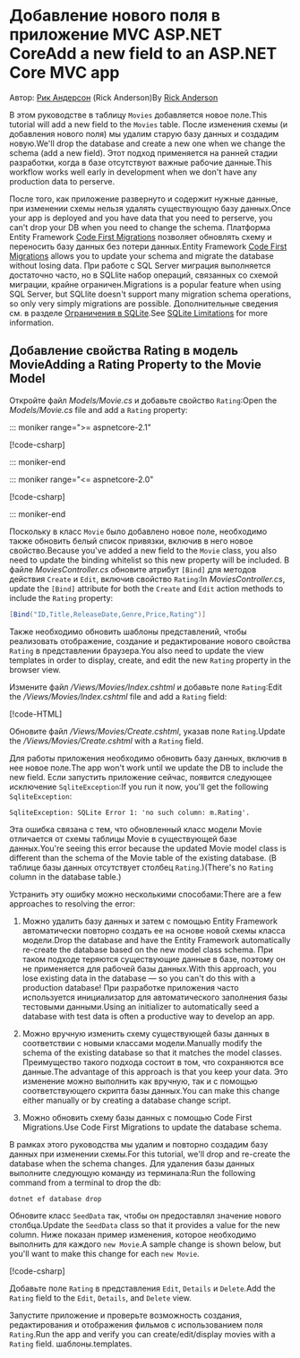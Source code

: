 <!-- This include not used by windows version -->
# <a name="add-a-new-field-to-an-aspnet-core-mvc-app"></a><span data-ttu-id="2e349-101">Добавление нового поля в приложение MVC ASP.NET Core</span><span class="sxs-lookup"><span data-stu-id="2e349-101">Add a new field to an ASP.NET Core MVC app</span></span>

<span data-ttu-id="2e349-102">Автор: [Рик Андерсон](https://twitter.com/RickAndMSFT) (Rick Anderson)</span><span class="sxs-lookup"><span data-stu-id="2e349-102">By [Rick Anderson](https://twitter.com/RickAndMSFT)</span></span>

<span data-ttu-id="2e349-103">В этом руководстве в таблицу `Movies` добавляется новое поле.</span><span class="sxs-lookup"><span data-stu-id="2e349-103">This tutorial will add a new field to the `Movies` table.</span></span> <span data-ttu-id="2e349-104">После изменения схемы (и добавления нового поля) мы удалим старую базу данных и создадим новую.</span><span class="sxs-lookup"><span data-stu-id="2e349-104">We'll drop the database and create a new one when we change the schema (add a new field).</span></span> <span data-ttu-id="2e349-105">Этот подход применяется на ранней стадии разработки, когда в базе отсутствуют важные рабочие данные.</span><span class="sxs-lookup"><span data-stu-id="2e349-105">This workflow works well early in development when we don't have any production data to perserve.</span></span>

<span data-ttu-id="2e349-106">После того, как приложение развернуто и содержит нужные данные, при изменении схемы нельзя удалять существующую базу данных.</span><span class="sxs-lookup"><span data-stu-id="2e349-106">Once your app is deployed and you have data that you need to perserve, you can't drop your DB when you need to change the schema.</span></span> <span data-ttu-id="2e349-107">Платформа Entity Framework [Code First Migrations](/ef/core/get-started/aspnetcore/new-db) позволяет обновлять схему и переносить базу данных без потери данных.</span><span class="sxs-lookup"><span data-stu-id="2e349-107">Entity Framework [Code First Migrations](/ef/core/get-started/aspnetcore/new-db) allows you to update your schema and migrate the database without losing data.</span></span> <span data-ttu-id="2e349-108">При работе с SQL Server миграция выполняется достаточно часто, но в SQLlite набор операций, связанных со схемой миграции, крайне ограничен.</span><span class="sxs-lookup"><span data-stu-id="2e349-108">Migrations is a popular feature when using SQL Server, but SQLlite doesn't support many migration schema operations, so only very simply migrations are possible.</span></span> <span data-ttu-id="2e349-109">Дополнительные сведения см. в разделе [Ограничения в SQLite](/ef/core/providers/sqlite/limitations).</span><span class="sxs-lookup"><span data-stu-id="2e349-109">See [SQLite Limitations](/ef/core/providers/sqlite/limitations) for more information.</span></span>

## <a name="adding-a-rating-property-to-the-movie-model"></a><span data-ttu-id="2e349-110">Добавление свойства Rating в модель Movie</span><span class="sxs-lookup"><span data-stu-id="2e349-110">Adding a Rating Property to the Movie Model</span></span>

<span data-ttu-id="2e349-111">Откройте файл *Models/Movie.cs* и добавьте свойство `Rating`:</span><span class="sxs-lookup"><span data-stu-id="2e349-111">Open the *Models/Movie.cs* file and add a `Rating` property:</span></span>

::: moniker range=">= aspnetcore-2.1"

[!code-csharp[](~/tutorials/first-mvc-app/start-mvc/sample/MvcMovie21/Models/MovieDateRating.cs?highlight=12&name=snippet)]

::: moniker-end

::: moniker range="<= aspnetcore-2.0"

[!code-csharp[](~/tutorials/first-mvc-app/start-mvc/sample/MvcMovie/Models/MovieDateRating.cs?highlight=11&range=7-18)]

::: moniker-end

<span data-ttu-id="2e349-112">Поскольку в класс `Movie` было добавлено новое поле, необходимо также обновить белый список привязки, включив в него новое свойство.</span><span class="sxs-lookup"><span data-stu-id="2e349-112">Because you've added a new field to the `Movie` class, you also need to update the binding whitelist so this new property will be included.</span></span> <span data-ttu-id="2e349-113">В файле *MoviesController.cs* обновите атрибут `[Bind]` для методов действия `Create` и `Edit`, включив свойство `Rating`:</span><span class="sxs-lookup"><span data-stu-id="2e349-113">In *MoviesController.cs*, update the `[Bind]` attribute for both the `Create` and `Edit` action methods to include the `Rating` property:</span></span>

```csharp
[Bind("ID,Title,ReleaseDate,Genre,Price,Rating")]
   ```

<span data-ttu-id="2e349-114">Также необходимо обновить шаблоны представлений, чтобы реализовать отображение, создание и редактирование нового свойства `Rating` в представлении браузера.</span><span class="sxs-lookup"><span data-stu-id="2e349-114">You also need to update the view templates in order to display, create, and edit the new `Rating` property in the browser view.</span></span>

<span data-ttu-id="2e349-115">Измените файл */Views/Movies/Index.cshtml* и добавьте поле `Rating`:</span><span class="sxs-lookup"><span data-stu-id="2e349-115">Edit the */Views/Movies/Index.cshtml* file and add a `Rating` field:</span></span>

[!code-HTML[](~/tutorials/first-mvc-app/start-mvc/sample/MvcMovie/Views/Movies/IndexGenreRating.cshtml?highlight=17,39&range=24-64)]

<span data-ttu-id="2e349-116">Обновите файл */Views/Movies/Create.cshtml*, указав поле `Rating`.</span><span class="sxs-lookup"><span data-stu-id="2e349-116">Update the */Views/Movies/Create.cshtml* with a `Rating` field.</span></span>

<span data-ttu-id="2e349-117">Для работы приложения необходимо обновить базу данных, включив в нее новое поле.</span><span class="sxs-lookup"><span data-stu-id="2e349-117">The app won't work until we update the DB to include the new field.</span></span> <span data-ttu-id="2e349-118">Если запустить приложение сейчас, появится следующее исключение `SqliteException`:</span><span class="sxs-lookup"><span data-stu-id="2e349-118">If you run it now, you'll get the following `SqliteException`:</span></span>

```
SqliteException: SQLite Error 1: 'no such column: m.Rating'.
```

<span data-ttu-id="2e349-119">Эта ошибка связана с тем, что обновленный класс модели Movie отличается от схемы таблицы Movie в существующей базе данных.</span><span class="sxs-lookup"><span data-stu-id="2e349-119">You're seeing this error because the updated Movie model class is different than the schema of the Movie table of the existing database.</span></span> <span data-ttu-id="2e349-120">(В таблице базы данных отсутствует столбец `Rating`.)</span><span class="sxs-lookup"><span data-stu-id="2e349-120">(There's no `Rating` column in the database table.)</span></span>

<span data-ttu-id="2e349-121">Устранить эту ошибку можно несколькими способами:</span><span class="sxs-lookup"><span data-stu-id="2e349-121">There are a few approaches to resolving the error:</span></span>

1. <span data-ttu-id="2e349-122">Можно удалить базу данных и затем с помощью Entity Framework автоматически повторно создать ее на основе новой схемы класса модели.</span><span class="sxs-lookup"><span data-stu-id="2e349-122">Drop the database and have the Entity Framework automatically re-create the database based on the new model class schema.</span></span> <span data-ttu-id="2e349-123">При таком подходе теряются существующие данные в базе, поэтому он не применяется для рабочей базы данных.</span><span class="sxs-lookup"><span data-stu-id="2e349-123">With this approach, you lose existing data in the database — so you can't do this with a production database!</span></span> <span data-ttu-id="2e349-124">При разработке приложения часто используется инициализатор для автоматического заполнения базы тестовыми данными.</span><span class="sxs-lookup"><span data-stu-id="2e349-124">Using an initializer to automatically seed a database with test data is often a productive way to develop an app.</span></span>

2. <span data-ttu-id="2e349-125">Можно вручную изменить схему существующей базы данных в соответствии с новыми классами модели.</span><span class="sxs-lookup"><span data-stu-id="2e349-125">Manually modify the schema of the existing database so that it matches the model classes.</span></span> <span data-ttu-id="2e349-126">Преимущество такого подхода состоит в том, что сохраняются все данные.</span><span class="sxs-lookup"><span data-stu-id="2e349-126">The advantage of this approach is that you keep your data.</span></span> <span data-ttu-id="2e349-127">Это изменение можно выполнить как вручную, так и с помощью соответствующего скрипта базы данных.</span><span class="sxs-lookup"><span data-stu-id="2e349-127">You can make this change either manually or by creating a database change script.</span></span>

3. <span data-ttu-id="2e349-128">Можно обновить схему базы данных с помощью Code First Migrations.</span><span class="sxs-lookup"><span data-stu-id="2e349-128">Use Code First Migrations to update the database schema.</span></span>

<span data-ttu-id="2e349-129">В рамках этого руководства мы удалим и повторно создадим базу данных при изменении схемы.</span><span class="sxs-lookup"><span data-stu-id="2e349-129">For this tutorial, we'll drop and re-create the database when the schema changes.</span></span> <span data-ttu-id="2e349-130">Для удаления базы данных выполните следующую команду из терминала:</span><span class="sxs-lookup"><span data-stu-id="2e349-130">Run the following command from a terminal to drop the db:</span></span>

`dotnet ef database drop`

<span data-ttu-id="2e349-131">Обновите класс `SeedData` так, чтобы он предоставлял значение нового столбца.</span><span class="sxs-lookup"><span data-stu-id="2e349-131">Update the `SeedData` class so that it provides a value for the new column.</span></span> <span data-ttu-id="2e349-132">Ниже показан пример изменения, которое необходимо выполнить для каждого `new Movie`.</span><span class="sxs-lookup"><span data-stu-id="2e349-132">A sample change is shown below, but you'll want to make this change for each `new Movie`.</span></span>

[!code-csharp[](~/tutorials/first-mvc-app/start-mvc/sample/MvcMovie/Models/SeedDataRating.cs?name=snippet1&highlight=6)]

<span data-ttu-id="2e349-133">Добавьте поле `Rating` в представления `Edit`, `Details` и `Delete`.</span><span class="sxs-lookup"><span data-stu-id="2e349-133">Add the `Rating` field to the `Edit`, `Details`, and `Delete` view.</span></span>

<span data-ttu-id="2e349-134">Запустите приложение и проверьте возможность создания, редактирования и отображения фильмов с использованием поля `Rating`.</span><span class="sxs-lookup"><span data-stu-id="2e349-134">Run the app and verify you can create/edit/display movies with a `Rating` field.</span></span> <span data-ttu-id="2e349-135">шаблоны.</span><span class="sxs-lookup"><span data-stu-id="2e349-135">templates.</span></span>
